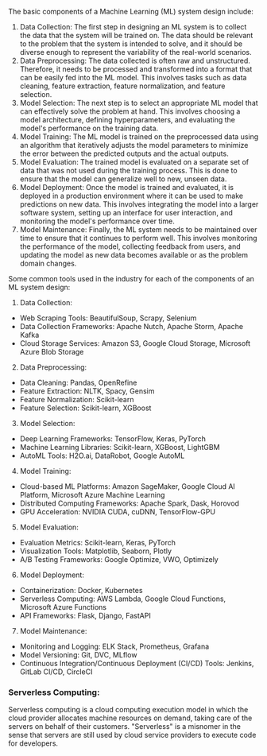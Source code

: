 
The basic components of a Machine Learning (ML) system design include:

1. Data Collection: The first step in designing an ML system is to collect the data that the system will be trained on. The data should be relevant to the problem that the system is intended to solve, and it should be diverse enough to represent the variability of the real-world scenarios.
2. Data Preprocessing: The data collected is often raw and unstructured. Therefore, it needs to be processed and transformed into a format that can be easily fed into the ML model. This involves tasks such as data cleaning, feature extraction, feature normalization, and feature selection.
3. Model Selection: The next step is to select an appropriate ML model that can effectively solve the problem at hand. This involves choosing a model architecture, defining hyperparameters, and evaluating the model's performance on the training data.
4. Model Training: The ML model is trained on the preprocessed data using an algorithm that iteratively adjusts the model parameters to minimize the error between the predicted outputs and the actual outputs.
5. Model Evaluation: The trained model is evaluated on a separate set of data that was not used during the training process. This is done to ensure that the model can generalize well to new, unseen data.
6. Model Deployment: Once the model is trained and evaluated, it is deployed in a production environment where it can be used to make predictions on new data. This involves integrating the model into a larger software system, setting up an interface for user interaction, and monitoring the model's performance over time.
7. Model Maintenance: Finally, the ML system needs to be maintained over time to ensure that it continues to perform well. This involves monitoring the performance of the model, collecting feedback from users, and updating the model as new data becomes available or as the problem domain changes.

Some common tools used in the industry for each of the components of an ML system design:

1. Data Collection:
  - Web Scraping Tools: BeautifulSoup, Scrapy, Selenium
  - Data Collection Frameworks: Apache Nutch, Apache Storm, Apache Kafka
  - Cloud Storage Services: Amazon S3, Google Cloud Storage, Microsoft Azure Blob Storage

2. Data Preprocessing:

- Data Cleaning: Pandas, OpenRefine
- Feature Extraction: NLTK, Spacy, Gensim
- Feature Normalization: Scikit-learn
- Feature Selection: Scikit-learn, XGBoost

3. Model Selection:

- Deep Learning Frameworks: TensorFlow, Keras, PyTorch
- Machine Learning Libraries: Scikit-learn, XGBoost, LightGBM
- AutoML Tools: H2O.ai, DataRobot, Google AutoML

4. Model Training:
- Cloud-based ML Platforms: Amazon SageMaker, Google Cloud AI Platform, Microsoft Azure Machine Learning
- Distributed Computing Frameworks: Apache Spark, Dask, Horovod
- GPU Acceleration: NVIDIA CUDA, cuDNN, TensorFlow-GPU

5. Model Evaluation:
- Evaluation Metrics: Scikit-learn, Keras, PyTorch
- Visualization Tools: Matplotlib, Seaborn, Plotly
- A/B Testing Frameworks: Google Optimize, VWO, Optimizely

6. Model Deployment:
- Containerization: Docker, Kubernetes
- Serverless Computing: AWS Lambda, Google Cloud Functions, Microsoft Azure Functions
- API Frameworks: Flask, Django, FastAPI

7. Model Maintenance:
- Monitoring and Logging: ELK Stack, Prometheus, Grafana
- Model Versioning: Git, DVC, MLflow
- Continuous Integration/Continuous Deployment (CI/CD) Tools: Jenkins, GitLab CI/CD, CircleCI



### Serverless Computing:
Serverless computing is a cloud computing execution model in which the cloud provider allocates machine resources on demand, taking care of the servers on behalf of their customers. "Serverless" is a misnomer in the sense that servers are still used by cloud service providers to execute code for developers.
